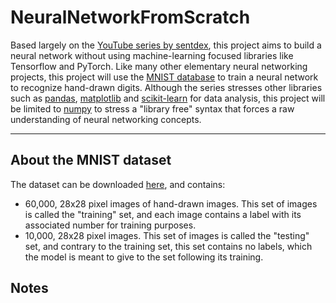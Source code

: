 # NeuralNetworkFromScratch

Based largely on the 
[YouTube series by sentdex](https://www.youtube.com/watch?v=Wo5dMEP_BbI&list=PLQVvvaa0QuDcjD5BAw2DxE6OF2tius3V3), 
this project aims to build a neural network without using machine-learning focused libraries like Tensorflow and PyTorch.
Like many other elementary neural networking projects, this project will use the [MNIST database](https://en.wikipedia.org/wiki/MNIST_database) to train a neural network to recognize hand-drawn digits.
Although the series stresses other libraries such as 
[pandas](https://pandas.pydata.org/), 
[matplotlib](https://matplotlib.org/) and 
[scikit-learn](https://scikit-learn.org/) 
for data analysis, this project will be limited to 
[numpy](https://numpy.org/) 
to stress a "library free" syntax that forces a raw understanding of neural networking concepts.

***

## About the MNIST dataset

The dataset can be downloaded 
[here](https://drive.google.com/file/d/1eEKzfmEu6WKdRlohBQiqi3PhW_uIVJVP/view),
and contains:

- 60,000, 28x28 pixel images of hand-drawn images. This set of images is called the "training" set, and each image contains a label with its associated number for training purposes.
- 10,000, 28x28 pixel images. This set of images is called the "testing" set, and contrary to the training set, this set contains no labels, which the model is meant to give to the set following its training.

## Notes